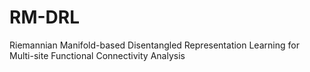 # RM-DRL
Riemannian Manifold-based Disentangled Representation Learning for Multi-site Functional Connectivity Analysis
